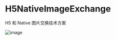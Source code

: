# H5NativeImageExchange
H5 和 Native 图片交换技术方案

![image](https://github.com/karosLi/H5NativeImageExchange/blob/master/H5%E4%B8%8ENative%E5%9B%BE%E7%89%87%E4%BA%A4%E6%8D%A2%E6%97%B6%E5%BA%8F%E5%9B%BE.jpg)
